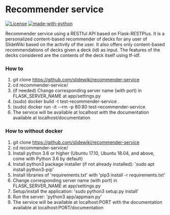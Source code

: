 # Recommender service #

[![License](https://img.shields.io/badge/License-MPL%202.0-green.svg)](https://github.com/slidewiki/microservice-template/blob/master/LICENSE)
[![made-with-python](https://img.shields.io/badge/Made%20with-Python-1f425f.svg)](https://www.python.org/)


Recommender service using a RESTful API based on Flask-RESTPlus.
It is a personalized content-based recommender of decks for any user of SlideWiki based on the activity of the user.
It also offers only content-based recommendations of decks given a deck (id) as input.
The features of the decks considered are the contents of the deck itself using tf-idf.

### How to

1. git clone https://github.com/slidewiki/recommender-service
2. cd recommender-service/
3. (if needed) Change corresponding server name (with port) in FLASK_SERVER_NAME at app/settings.py 
4. (sudo) docker build -t test-recommender-service .
5. (sudo) docker run -it --rm -p 80:80 test-recommender-service 
6. The service will be available at localhost with the documentation available at localhost/documentation

### How to without docker

1. git clone https://github.com/slidewiki/recommender-service
2. cd recommender-service/
3. Install python 3.6 or higher (Ubuntu 17.10, Ubuntu 18.04, and above, come with Python 3.6 by default)
4. Install python3 package installer (if not already installed): 'sudo apt install python3-pip'
5. Install libraries of 'requirements.txt' with 'pip3 install -r requirements.txt'
6. Change corresponding server name (with port) in FLASK_SERVER_NAME at app/settings.py
7. Setup/install the application: 'sudo python3 setup.py install'
8. Run the server: 'python3 app/appmain.py'
9. The service will be available at localhost:PORT with the documentation available at localhost:PORT/documentation